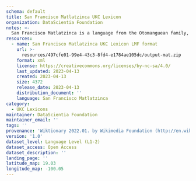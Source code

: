 ```yaml
---
schema: default
title: San Francisco Matlatzinca UKC Lexicon
organization: DataScientia Foundation
notes: >-
  San Francisco Matlatzinca is a language from the Otomanguean family, spoken in North America. The UKC Lexicon of San Francisco Matlatzinca is represented as a lexico-semantic network. It consists of words, word senses, synsets, as well as sense-level and synset-level relationships.
resources:
  - name: San Francisco Matlatzinca UKC Lexicon LMF format
    url: >-
      resources/497cfe01-99e4-43c3-8fd4-e1784ae105dc/output-mat.zip
    format: xml
    license: https://creativecommons.org/licenses/by-nc-sa/4.0/
    last_updated: 2023-04-13
    created: 2023-04-13
    size: 4372
    release_date: 2023-04-13
    distribution_document: ''
    language: San Francisco Matlatzinca
category:
  - UKC Lexicons
maintainer: DataScientia Foundation
maintainer_email: ''
tags: ''
provenance: 'Wiktionary 2022.01. by Wikimedia Foundation (http://en.wiktionary.org); CogNet 2.1 by Khuyagbaatar Batsuren, National University of Mongolia (http://cognet.ukc.disi.unitn.it); UniMet: Universal Metonymy 1.0 by Temuulen Khishigsuren and Gábor Bella (http://ukc.disi.unitn.it/index.php/metonymy/); Native Languages of the Americas 2021.11. by Laura Redish and Orrin Lewis (http://www.native-languages.org); Princeton WordNet 2.1 by Princeton University (https://wordnet.princeton.edu)'
version: '1.0'
dataset_level: Language Level (L1-2)
dataset_access: Open Access
dataset_description: ''
landing_page: ''
latitude_map: 19.03
longitude_map: -100.05
---
```

